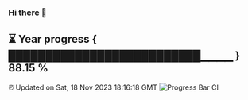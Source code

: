 ### Hi there 👋
⏳ Year progress { ██████████████████████████▁▁▁▁ } 88.15 %
---
⏰ Updated on Sat, 18 Nov 2023 18:16:18 GMT
![Progress Bar CI](https://github.com/liununu/liununu/workflows/Progress%20Bar%20CI/badge.svg)

